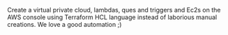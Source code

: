 Create a virtual private cloud, lambdas, ques and triggers and Ec2s on the AWS console using Terraform HCL language instead of laborious manual creations. We love a good automation ;)
